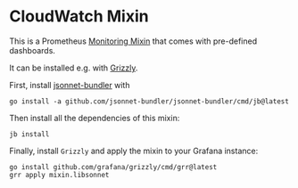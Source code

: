 # CloudWatch Mixin

This is a Prometheus [Monitoring Mixin](https://monitoring.mixins.dev/) that comes with pre-defined dashboards.

It can be installed e.g. with [Grizzly](https://grafana.github.io/grizzly).

First, install [jsonnet-bundler](https://github.com/jsonnet-bundler/jsonnet-bundler) with

```
go install -a github.com/jsonnet-bundler/jsonnet-bundler/cmd/jb@latest
```

Then install all the dependencies of this mixin:

```
jb install
```

Finally, install `Grizzly` and apply the mixin to your Grafana instance:

```
go install github.com/grafana/grizzly/cmd/grr@latest
grr apply mixin.libsonnet
```
